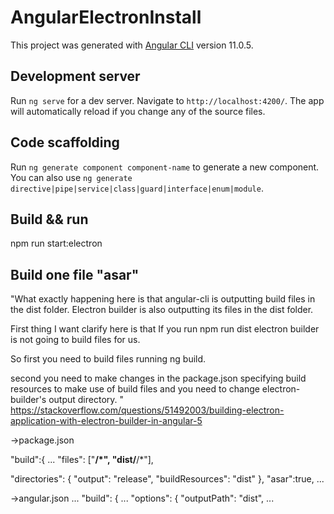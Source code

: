 # AngularElectronInstall

This project was generated with [Angular CLI](https://github.com/angular/angular-cli) version 11.0.5.

## Development server

Run `ng serve` for a dev server. Navigate to `http://localhost:4200/`. The app will automatically reload if you change any of the source files.

## Code scaffolding

Run `ng generate component component-name` to generate a new component. You can also use `ng generate directive|pipe|service|class|guard|interface|enum|module`.

## Build && run
 npm run start:electron

## Build one file "asar"

"What exactly happening here is that angular-cli is outputting build files in the dist folder. Electron builder is also outputting its files in the dist folder.

First thing I want clarify here is that If you run npm run dist electron builder is not going to build files for us.

So first you need to build files running ng build.

second you need to make changes in the package.json specifying build resources to make use of build files and you need to change electron-builder's output directory. " https://stackoverflow.com/questions/51492003/building-electron-application-with-electron-builder-in-angular-5

->package.json

"build":{
...
   "files": ["**/*", "dist/**/*"],

  "directories": {
      "output": "release",
      "buildResources": "dist"
    },
    "asar":true,
    ...

->angular.json
...
 "build": {
            ...
          "options": {
            "outputPath": "dist",
            ...
